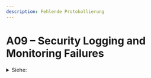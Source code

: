 ```yaml
---
description: Fehlende Protokollierung
---
```


# A09 – Security Logging and Monitoring Failures

<details>

<summary>Siehe:</summary>

* Keine Audit Logs bei Loginversuchen

</details>
